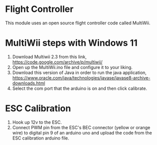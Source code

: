 # Flight Controller
This module uses an open source flight controller code called MultiWii.
# MultiWii steps with Windows 11
1. Download Multiwii 2.3 from this link, https://code.google.com/archive/p/multiwii/
2. Open up the MultiWii.ino file and configure it to your liking.
3. Download this version of Java in order to run the java application, https://www.oracle.com/java/technologies/javase/javase8-archive-downloads.html
4. Select the com port that the arduino is on and then click calibrate.
# ESC Calibration
1. Hook up 12v to the ESC.
2. Connect PWM pin from the ESC's BEC connector (yellow or orange wire) to digital pin 9 of an arduino uno and upload the code from the ESC calibration arduino file.
